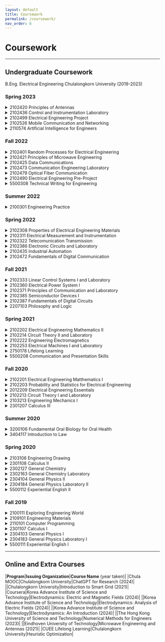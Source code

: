 ```yaml
---
layout: default
title: Coursework
permalink: /coursework/
nav_order: 6
---
```


# Coursework

---

## Undergraduate Coursework
B.Eng. Electrical Engineering Chulalongkorn University (2019-2023)

### Spring 2023

<Details>
<summary> 2102420 Principles of Antennas </summary>
{% highlight ruby %}
    Units: '3 (3-0-6)'
    Instructor: 'Jakapan Lee'
    Contents: 
     'Basic definition and theory; Isotropic point source; Power and field patterns; Directivity and gain; Efficiency, polarization; Input impedance and bandwidth'
     'Friis transmission equation; Radiation from current elements; Ground effects; Radiation properties of wire and loop antennas' 
     'Array antenna; Yagi-Uda antenna and log-periodic antenna; Aperture antenna; Microstrip antenna'
     'Modern antenna for current applications; Antenna characteristics measurement'
    Books: 
     'Fundamentals of Engineering Electromagnetics (Cheng)'
     'Antenna Theory: Analysis and Design (Balanis)'
{% endhighlight %}
</details>

<Details>
<summary> 2102436 Control and Instrumentation Laboratory </summary>
{% highlight ruby %}
    Units: '1 (0-3-0)'
    Instructors: 'David Banjerdpongchai, Suchin Arunsawatwong, Manop Wongsaisuwan, Jitkomut Songsiri'
    Contents: 
     'Experimental topics related to control systems and instrumentation: Linear and nonlinear systems, PID controllers, System identifications'
{% endhighlight %}
</details>

<Details>
<summary> 2102499 Electrical Engineering Project </summary>
{% highlight ruby %}
    Units: '3 (0-6-3)'
    Contents: 
     'Practical and interesting projects or problems in various fields of electrical engineering: power, electronics, control systems and communications.'
{% endhighlight %}
</details>

<Details>
<summary> 2102526 Mobile Communication and Networking </summary>
{% highlight ruby %}
    Units: '3 (3-0-9)'
    Instructors: 'Pasu Kaewplang, Panuwat Janpugdee, Lunchakorn Wuttisittikulkij, Chaodit Aswakul'
    Contents: 
     'Overview of future wireless systems for voice, data, video and Internet services; Radio wave propagation and modeling'
     'Cellular concept and network planning; Voice codec: Linear Predictive Coding and waveform coding' 
     'Techniques for combating fading: adaptive equalizer, channel coding and diversity; FDMA, TDMA, CDMA, OFDM, multiuser and multicarrier systems'
     'Multiple input/output systems (MIMO), wireless local area networks: IEEE802 standards, cellular mobile phone systems standards: 4G and 5G, smart homes and appliances, wireless sensor networksx automated motorways, Ad-Hoc networks design and applications.'
     'Software-defined network (SDN)'
{% endhighlight %}
</details>

<Details>
<summary> 2110574 Artificial Intelligence for Engineers </summary>
{% highlight ruby %}
    Units: '3 (3-0-9)'
    Instructors: 'CPE faculties'
    Contents: 
     'Introduction to artificial intelligence; AI for optimization; Machine learning process'
     'Linear and logistic regression; Naïve Bayes classification'
     'Decision tree learning; unsupervised learning and clustering'
     'Artificial neural network; Deep learning'
{% endhighlight %}
</details>

### Fall 2022
<Details>
<summary> 2102401 Random Processes for Electrical Engineering </summary>
{% highlight ruby %}
    Units: '3 (3-0-6)'
    Instructors: 'Jitkomut Songsiri, Charnchai Pluempitiwiriyawej'
    Contents: 
     'Basic concepts of probability theory; Random variables; Stochastic processes; Mean, covariances, and correlations'
     'Stationary random processes; Analysis of random signals; Power spectral density; Response of linear systems to random signals; Amplitude modulation by random signals; Optimum linear estimators.'
    Book:
     'Probability, Statistics, and Random Processes For Electrical Engineering (Leon-Garcia)'
{% endhighlight %}
</details>

<Details>
<summary> 2102421 Principles of Microwave Engineering </summary>
{% highlight ruby %}
    Units: '3 (3-0-6)'
    Instructors: 'Jakapan Lee, Panuwat Janpugdee'
    Contents: 
     'Review of Maxwell’s equations, Plane waves; Microwave transmission lines and waveguides'
     'Microwave network analysis; Impedance and equivalent voltage and current; The s-matrix; Signal flow graphs; Impedance matching and tuning'
     'Power dividers and directional couplers; Microwave filters; Microwave amplifiers' 
     'Point-to-point microwave link; Radar system; Microwave propagation; Noises'
    Books: 
     'Fundamentals of Engineering Electromagnetics (Cheng)'
     'Microwave Engineering (Pozar)'
{% endhighlight %}
</details>

<Details>
<summary> 2102425 Data Communications </summary>
{% highlight ruby %}
    Units: '3 (3-0-6)'
    Instructor: 'Chaiyachet Saivichit'
    Contents: 
     'Introduction to data communications and networks; Layered protocols and network architectures; Basics of data transmission (characteristics of transmission media, modulation, multiplexing)' 
     'Data link protocols (error detection, error correction, data link control protocols)'
     'Point-to-point protocols at network layer (routing, flow control, error recovery); Delay models in data networks'
     'Multi-access communications (Aloha, CSMA, multi-access reservations); Network security; Cloud network, architecture and system'
    Book: 
     'Introduction to Data Communications and Networking (Forouzan)'
{% endhighlight %}
</details>

<Details>
<summary> 2102473 Communication Engineering Laboratory </summary>
{% highlight ruby %}
    Units: '3 (3-0-6)'
    Instructors: 'EE faculties'
    Contents: 
     'Hands-on laboratory in three major areas related to communication engineering, namely, telecommunications, electromagnetic waves and digital signal processing.'
{% endhighlight %}
</details>

<Details>
<summary> 2102479 Optical Fiber Communication </summary>
{% highlight ruby %}
    Units: '3 (3-0-6)'
    Instructor: 'Duang-rudee Worasucheep'
    Contents: 
     'Overview of optical fiber communications; Wave guiding in optical fibers, Mode theory for dielectric circular waveguides' 
     'Signal distortion in optical fibers due to loss and dispersion' 
     'Optical sources, laser diodes; Modulation techniques'
     'Photodetector, optical receiver operation'
     'Digital transmission systems, power budget analysis; Dispersion management; Optical fiber amplifiers'
     'Principle and components in WDM systems; Introduction to FTTX.'
    Book: 
     'Optical Fiber Communications (Keiser)'
{% endhighlight %}
</details>

<Details>
<summary> 2102490 Electrical Engineering Pre-Project </summary>
{% highlight ruby %}
    Units: '1 (0-2-1)'
    Instructor: 'Suwit Kiravittaya'
    Contents: 
     'Problem framework; Guidelines for problem solving and solution of an electrical engineering project'
{% endhighlight %}
</details>

<Details>
<summary> 5500308 Technical Writing for Engineering </summary>
{% highlight ruby %}
    Units: '3 (3-0-6)'
    Instructor: 'Rananda Rungnaphawet'
    Contents: 
     'Practice in writing summaries composing different types and styles of writing in the field of engineering and writing reports of studies and experiments.'
{% endhighlight %}
</details>

### Summer 2022
<Details>
<summary> 2100301 Engineering Practice </summary>
{% highlight ruby %}
    Units: '2'
    Contents: 
     'Engineering practice in related areas under supervision of experienced engineers in private sectors or government agencies.'
{% endhighlight %}
</details>

### Spring 2022
<Details>
<summary> 2102308 Properties of Electrical Engineering Materials </summary>
{% highlight ruby %}
    Units: '3 (3-0-6)'
    Instructors: 'Apiwat Lek-Uthai, Songphol Kanjanachuchai, Suwit Kiravittaya'
    Contents: 
     'Structure of materials; electrical properties of materials; magnetic properties of materials; electrical conductors'
     'Introduction to semiconductor devices; superconductivity; solid, liquid and gas dielectrics; applications of materials in electrical power.'
    Book: 
     'Principles of electronic materials and device (Kasap)'
{% endhighlight %}
</details>

<Details>
<summary> 2102311 Electrical Measurement and Instrumentation </summary>
{% highlight ruby %}
    Units: '3 (3-0-6)'
    Instructors: 'Chanchana Tangwongsan, Arporn Teeramongkonrasmee'
    Contents: 
     'Units and standard of electrical measurement;Instrument classification and characteristics; Measurement analysis' 
     'Measurement of DC and AC current and voltage using analog and digital instruments'
     'Power, power factor, and energy measurement' 'Measurement of resistance, inductance, capacitance'
     'Frequency and period/time-interval measurement'
     'Noises; Transducers; Calibration'
{% endhighlight %}
</details>

<Details>
<summary> 2102322 Telecomunication Transmission </summary>
{% highlight ruby %}
    Units: '3 (3-0-6)'
    Instructors: 'Pasu Kaewplang, Panuwat Janpugdee'
    Contents: 
     'Wire and wireless communication'
     'Network; Z, Y, S, ABCD matrices'
     'Connection and basic circuits, Network transformation, Transmission quantities, Signal transmission circuit techniques, Wave filters, attenuator, Impedance matching, Transmission line theory, Incident and reflected waves, Standing wave ratio, Line characteristics for open, short, terminated load, lossless and lossy lines'
     'Reflections in time domain, bounce diagrams' 'Introduction to Optical Communications and Networking'
     'Plane wave propagtion; Radio wave propagation'
{% endhighlight %}
</details>

<Details>
<summary> 2102386 Electronic Circuits and Laboratory </summary>
{% highlight ruby %}
    Units: '4 (3-3-6)'
    Instructor: 'Cherdkul Sopavanit, Wanchalerm Pora, Bunchauy Supmonchai, Napong Panitantum'
    Contents: 
     'Current-voltage and frequency characteristics; Analysis and design of diode circuits'
     'Aanalysis and design of BJT, MOS, CMOS and BiCMOS transistor circuits'
     'Operational amplifier and its applications, power supply module'
     'Experimental topics relate to semiconductor devices, transistor amplifiers, frequency response, operational amplifier and its applications.'
    Book: 
     'Microelectronic Circuits (Sedra and Smith)'    
{% endhighlight %}
</details>

<Details>
<summary> 2102435 Industrial Automation </summary>
{% highlight ruby %}
    Units: '3 (3-0-6)'
    Instructor: 'David Banjerdpongchai'
    Contents: 
     'Thermal sensors; mechanical sensors; optical sensors'
     'Signal conditioning; final control elements; programmable logic control (PLC); distributed control system (DCS)'
     'Communication modules; Human machine interface (HMI); Alarm management systems'
     'Selected applications to factory automation and process automation'
    Book: 
     'Process Control Instrumentation Technology (Johnson)' 
{% endhighlight %}
</details>

<Details>
<summary> 2102472 Fundamentals of Digital Communication </summary>
{% highlight ruby %}
    Units: '3 (3-0-6)'
    Instructors: 'Widhyakorn Asdornwised, Lunchakorn Wuttisittikulkij'
    Contents: 
     'Signals and Spectra; random signals and power spectral density; Review of sampling theorem; probability and random processes'
     'Baseband and bandpass transmission; Baseband digital modulation and pulse shaping' 
     'Bandpass digital modulation; Detection theory; Coherent and noncoherent receiver'
     'Performance analysis: bit and symbol error rate; channel equalization; Time synchronization'
     'Multipath fading channels; Spread spectrum techniques; multichannel and multicarrier systems'
     'Introduction to information theory; Source coding, Channel coding'
    Book:
     'Fundamentals of Digital Communication (Madhow)'
{% endhighlight %}
</details>

### Fall 2021
<Details>
<summary> 2102333 Linear Control Systems I and Laboratory </summary>
{% highlight ruby %}
    Units: '4 (3-3-6)'
    Instructor: 'Manop Wongsaisuwan'
    Contents: 
     'Open-loop and closed-loop control systems;Mathematical models of physical systems; Linearization'
     'Block diagrams; Signal flow graphs; Basic control actions and compensations'
     'Time-domain responses; Routh-Hurwitz stability test; Control system design by the root locus method'
     'Bode and Nyquist plots; Nyquist stability criterion; Control system design by frequency response method'
     'Computer simulation and experiment of control system design'
    Book:
     'Modern Control Engineering (Ogata)'
{% endhighlight %}
</details>

<Details>
<summary> 2102360 Electrical Power System I </summary>
{% highlight ruby %}
    Units: '3 (3-0-6)'
    Instructors: 'Naebboon Hoonchareon, Kulyos Audomvongseree, Surachai Chaitusaney, Hadsakoon Boriphonmongkol'
    Contents: 
     'Introduction to power systems; Sources of electric energy; Power system structure; load characteristics; Basic power system calculation; Electric power plants'
     'Transmission line parameters; Transmission line model and performance analysis' 
     'Power transformer model and perunit system' 'Electrical power distribution system; Power system equipment'
{% endhighlight %}
</details>

<Details>
<summary> 2102371 Principles of Communication and Laboratory </summary>
{% highlight ruby %}
    Units: '3 (3-0-6)'
    Instructors: 'Nisachon Tangsangiumvisai, Lunchakorn Wuttisittikulkij, Teerapol Silawan'
    Contents: 
     'Communication models, wire/cable and wireless/radio; An overview of signals, linear systems and Fourier transform'
     'Analog modulation; random process and noise in communication systems'
     'Digital baseband transmission and power spectrum analysis; Nyquist’s sampling theorem and quantization; Pulse code modulation, Delta modulation and Time division multiplexing'
     'Introduction to digital modulation and information theory; Introduction to communication systems: transmission lines, radio wave propagation, microwave components and communication, satellite communications, optical communication'
{% endhighlight %}
</details>

<Details>
<summary> 2102385 Semiconductor Devices I </summary>
{% highlight ruby %}
    Units: '3 (3-0-6)'
    Instructor: 'Songphol Kanjanachuchai'
    Contents: 
     'Crystal properties and growth of semiconductors; Atoms and electrons; Energy band and charge carriers in semiconductors; excess carriers in semiconductors'
     'Junctions; Field-effect transistors; Bipolar junction transistors'
     'Optoelectronic devices; Power devices'
    Book:
     'Solid State Electronic Devices (Streetman and Banerjee)'
{% endhighlight %}
</details>

<Details>
<summary> 2102387 Fundamentals of Digital Circuits </summary>
{% highlight ruby %}
    Units: '3 (3-0-6)'
    Instructor: 'Wanchalerm Pora, Bunchauy Supmonchai, Suree Pumrin'
    Contents: 
     'Number systems and codes; Boolean algebra; Minterms and maxterms; sum-of-products and product-of-sums'
     'Karnaugh maps; Two-level and multi-level gate circuits; Medium-scale combinational circuits: multiplexer, encoder, and decoder; Combinational circuit design'
     'Sequential circuits: latch, flip-flop; register, and counter; Analysis of clocked sequential circuits: Moore and Mealy machines'
     'Circuits for arithmetic operations: adder, subtractor, and multiplier'
     'MOS and CMOS logic; VHDL for digital system design; Logic simulation and FPGA programming.'
    Book:
     'Fundamentals of logic design (Roth)'
{% endhighlight %}
</details>

<Details>
<summary> 2207103 Philosophy and Logic </summary>
{% highlight ruby %}
    Units: '3 (3-0-6)'
    Instructor: 'Arts faculty'
    Contents: 
     'Meaning and scope of philosophy; major problems of philosophy; The problems of ultimate reality, Knowledge and sources of knowledge'
     'Ethics, aesthetics, and applied philosophy' 'Logic as an instrument of philosophy; Nature of inductive and deductive methods of easoning; principles of valid and invalid reasoning; analysis of reasoning in ordinary language' 
{% endhighlight %}
</details>

### Spring 2021
<Details>
<summary> 2102202 Electrical Engineering Mathematics II </summary>
{% highlight ruby %}
    Units: '3 (3-0-6)'
    Instructor: 'Nisachon Tangsangiumvisai'
    Contents: 
     'Systems of linear equations; elementary row operations; Rank; Matrix algebra; Inverse of a matrix; LU factorization; Determinants'
     'Vector spaces and subspaces; Bases and dimensions; Linear transformation and matrix representation; Coordinate vectors; Change of basis' 
     'Eigenvalues and eigenvectors; Diagonalization and similarity transformation; Functions of a square matrix; Cayley-Hamilton theorem; Infinite series, Matrix exponentials; Applications to differential equations'
     'Functions of a complex variable; Analytic functions and derivatives; Elementary functions; Integration in the complex plane; Cauchy’s integral theorem; Taylor and Laurent series; Residue theorem and applications; Conformal mapping'
    Books:
      'Linear Algebra with Applications (Nicholson)'
      'Complex Variables and Applications (Churchill)'
{% endhighlight %}
</details>

<Details>
<summary> 2102214 Circuit Theory II and Laboratory </summary>
{% highlight ruby %}
    Units: '3 (3-0-6)'
    Instructor: 'Naebboon Hoonchareon'
    Contents: 
     'Transient and steady-state responses: first-Order and second-order circuits, step response, zero-input and zerostate responses' 'Laplace transform analysis for circuit and transfer function applications: transient and steady-state responses, network and systems, frequency response'
     'Bode plots; Resonant circuit; Principles of basic filtering: low-pass filter, band-pass filter and high-pass filter'
     'Two-port networks: basic two-port parameters; interconnected twoport networks'
{% endhighlight %}
</details>

<Details>
<summary> 2102222 Engineering Electromagnetics </summary>
{% highlight ruby %}
    Units: '3 (3-0-6)'
    Instructor: 'Jakapan Lee'
    Contents: 
     'Vector analysis; Electrostatic fields in free space; Electrostatic fields in dielectrics and conductors; Laplace equation and simple solution method; Energy in electrostatic fields'
     'Convection current and conduction currents; Magnetostatic fields; Magnetic forces; Energy in magnetostatic fields'
     'Electromagnetic induction and Maxwell’s equations; Time-harmonic electromagnetic fields and their phasors'
     'Plane waves in an unbounded medium, free-space, dielectric and conductor; Electromagnetic power transmission and Poynting’s theorem'
    Book:
     'Fundamentals of Engineering Electromagnetics (Cheng)'
{% endhighlight %}
</details>

<Details>
<summary> 2102253 Electrical Machines I and Laboratory </summary>
{% highlight ruby %}
    Units: '4 (3-3-6)'
    Instructors: 'Somboon Sangwongwanich, Surapong Suwankawin'
    Contents: 
     'Basic principles of electromechanical energy conversion: electromagnetic forces, Faraday’s law, Ampere’s law, Gauss’s law, magnetic materials, magnetic circuits'
     'DC machine constructions; steady-state analysis, characteristics, and testing of dc generators and dc motors'
     'Construction and characteristics of transformers'
     'Fundamentals of ac machines; AC machine constructions; Rotating magnetic fields; Steady-state analysis, characteristics, and testing of synchronous generators and induction motors'
     'Hands-on activities and experimental topics related with the lecture'
    Book:
     'Electric Machinery Fundamentals (Chapman)'
{% endhighlight %}
</details>

<Details>
<summary> 2750178 Lifelong Learning </summary>
{% highlight ruby %}
    Units: '3 (3-0-6)'
    Instructors: 'EDU faculties'
    Contents: 
     'Learning system of each individual within the context of lifelong education; Essential attributes and skills for becoming a person with love of lifelong learning; Practical approaches for the fostering of a person with love of lifelong learning'
{% endhighlight %}
</details>

<Details>
<summary> 5500208 Communication and Presentation Skills </summary>
{% highlight ruby %}
    Units: '3 (3-0-6)'
    Instructors: 'Language institute faculties'
    Contents: 
     'Practice using English for social communication and giving oral presentation on engineering-related topics'
{% endhighlight %}
</details>

### Fall 2020
<Details>
<summary> 2102201 Electrical Engineering Matthematics I </summary>
{% highlight ruby %}
    Units: '3 (3-0-6)'
    Instructor: 'Supatana Auethavekiat'
    Contents: 
     'First-order and higher-order ordinary differential equations; Series solutions of ordinary differential equations'
     'Fourier series; Fourier integral and transform'
     'Laplace transform; Partial fraction expansion; Partial differential equations'
     'Boundary-value problem; applications in Electrical Engineering'
{% endhighlight %}
</details>

<Details>
<summary> 2102203 Probability and Statistics for Electrical Engineering </summary>
{% highlight ruby %}
    Units: '3 (3-0-6)'
    Instructor: 'Chaodit Aswakul'
    Contents: 
     'Elements of probability: axioms of probability, conditional probability, independent events, Bayes’ theorem' 
     'Random variables: discrete and continuous random variables, probability functions, function of r.v., expectation, variance, covariance, moments, moment generating functions, Markov’s and Chebyshev’s inequalities, the weak law of large numbers' 'Special random variables: Bernoulli, binomial, multinomial, geometric, Poisson, hypergeometric, negative binomial, uniform, normal (Gaussian), exponential, gamma, chi- square, t, F' 
     'Sampling: sample mean, sample variance, histogram, sampling distributions from a normal population' 
     'Parameter estimation: method of moments'
{% endhighlight %}
</details>

<Details>
<summary> 2012209 Electrical Engineering Essentials </summary>
{% highlight ruby %}
    Units: '3 (3-0-6)'
    Instructors: 'EE faculties'
    Contents: 
     'Basic knowledge and understanding of present trends of electrical engineering technology in various fields, i.e., electrical power, electronics, control, and communication, based on which the students can grasp the whole picture of electrical engineering.' 
     'The course is composed of lectures, hands-on laboratories in basic applications and MATLAB, and study trip. The lectures will be given by the Department staffs and invited experts from the industries, and will cover the topics ranging from basic researches to state-of-the-art technologies of each field.'
{% endhighlight %}
</details>

<Details>
<summary> 2102213 Circuit Theory I and Laboratory </summary>
{% highlight ruby %}
    Units: '4 (3-3-6)'
    Instructors: 'Chanchana Tangwongsan, Thavatchai Tayjasanant, Napong Panitantum'
    Contents: 
     'DC concepts; Ohm’s law; Kirchhoff’s laws; Circuit components; Passive sign convention' 'Periodic functions; Sinusoidal steady state; Phasor representations; Impedances and admittances'
     'Node and mesh analysis; superposition theorem; source transformation; Thevenin and Norton theorem; Maximum power transfer' 
     'Phasor diagram; AC power analysis; Polyphase circuits' 
     'Laboratories on electrical circuits and measuring equipments'
{% endhighlight %}
</details>

<Details>
<summary> 2103213 Engineering Mechanics I </summary>
{% highlight ruby %}
    Units: '3 (3-0-6)'
    Instructors: 'ME faculties'
    Contents: 
     'Introduction to statics; Two- and three-dimensional force systems' 
     'Equilibrium; Friction; Distributed forces; Fluid statics'
     'Introduction to dynamics; Kinematics of particles; Kinetics of particles; Plane kinematics of rigid bodies'
    Book:
     'Engineering Mechanics (Hibbeler)' 
{% endhighlight %}
</details>

<Details>
<summary> 2301207 Calculus III </summary>
{% highlight ruby %}
    Units: '3'
    Instructors: 'Paisan Nakmahachalasint, Khamron Mekchay, Nithi Rungtanapirom'
    Contents: 
     'Surfaces in three dimensional space; Polar coordinate system; Calculus of realvalued functions of several variables and its applications; Line integrals' 
{% endhighlight %}
</details>

### Summer 2020
<Details>
<summary> 3200106 Fundamental Oral Biology for Oral Health </summary>
{% highlight ruby %}
    Units: '3'
    Instructors: 'Thantrira Porntaveetus'
    Contents: 
     'Development, anatomy, biochemistry, and function of gingiva, teeth, and oral environment. Dental caries and periodontal diseases. Fluoride and cavity protection. Oral hygiene routine. Dental care and tooth whitening products. Dental treatment for children, adolescences, elderly people. Tooth replacement.' 
{% endhighlight %}
</details>

<Details>
<summary> 3404117 Introduction to Law </summary>
{% highlight ruby %}
    Units: '3'
    Instructors: 'Manit Chumpa'
    Contents: 
     'Introduction to the study of laws; nature and sources of law, kinds and characteristics of law; the making, application, and interpretation of law and its abrogation; law of persons: natural and juristic persons; legal rights; nature and kinds of rights; rights under the Civil and Commercial Codes; other laws having economic implication, including antitrust laws and consumer protection law.' 
{% endhighlight %}
</details>

### Spring 2020
<Details>
<summary> 2103106 Engineering Drawing </summary>
{% highlight ruby %}
    Units: '3'
    Instructors: 'Gridsada Phanomchoeng'
    Contents: 
     'Introduction to engineering drawing; Applied Geometry; Orthogrphic projection, writing, and reading'
     'Dimensioning; Sectional view; Threaded fastener; Assembly drawing; AutoCAD tutorial'
{% endhighlight %}
</details>

<Details>
<summary> 2301108 Calculus II </summary>
{% highlight ruby %}
    Units: '3'
    Instructors: 'Kirati Sriamorn'
    Contents: 
     'Mathematical Induction; Sequences; Series; Power Series; Taylor Series; Maclaurin Series'
     'Three dimensional space; Vector; Line; Plane; Vector function with limit derivative and integral; arc length'
     'Functions of several variables; Limits and Continuity; Partial derivatives; Tangent Planes and Linear Approximations; The Chain rule; Directional Derivatives and the Gradient Vector; Maximum and Minimum Values'
     'Double Integrals over Rectangles; Iterated Integrals; Double Integrals over General Regions'
     'First-order differential equations:Separable Equations; Homogeneous Differential Equation; Exact Differential Equation; Integrating factor; Linear and Bernoulli Differential Equations; Applications of Differential Equations'
{% endhighlight %}
</details>

<Details>
<summary> 2302127 General Chemistry </summary>
{% highlight ruby %}
    Units: '3'
    Instructors: 'Nattapong Paiboonvorachat, Sakulsuk Unarunotai'
    Contents: 
     'Atomic structures; Chemical bonding; Periodic table; Molecular structures'
     'Stoichiometry; States of matters; Solutions and Colloids; Thermodynamics; Chemical Equilibrium; Acid-base equilibira; Electrochemistry; Chemical kinetics; Nuclear reactions'
    Book:
     'Chemistry (Silberberg)'
{% endhighlight %}
</details>

<Details>
<summary> 2302163 General Chemistry Laboratory </summary>
{% highlight ruby %}
    Units: '1'
    Instructors: 'Chem faculties'
    Contents: 
     'Qualitative analysis techniques, Graham's law of gas diffusion, structure of metals and crystals, chemical equilibrium, indicators, acid-base titrations, pH of solution and hydrolysis.'
{% endhighlight %}
</details>

<Details>
<summary> 2304104 General Physics II </summary>
{% highlight ruby %}
    Units: '3'
    Instructors: 'Chayanit Asawatangtrakuldee'
    Contents: 
     'Electrostatics; DC circuit; AC circuit; basic electronics; electromagnetic induction; physical and geometrical optics; modern physics; application of basic physics.'
    Book:
     'Physics for Scientists and Engineers (Jewett and Serway)'
{% endhighlight %}
</details>

<Details>
<summary> 2304184 General Physics Laboratory II </summary>
{% highlight ruby %}
    Units: '1'
    Instructors: 'Physics faculties'
    Contents: 
     'Electrical measurement and basic electrical equipment; ammeter and voltmeter; AC circuit; semiconductor devices; lense and spherical mirror; diffraction and interference of light; polarization; radioactivity; electromagnetic induction.'
{% endhighlight %}
</details>

<Details>
<summary> 5500112 Experiential English II </summary>
{% highlight ruby %}
    Units: '3'
    Instructors: 'Language institute faculties'
    Contents: 
     'Further practice in the four language skills for everyday communication; analyzing, synthesizing, summarizing and evaluating information from different sources; giving oral and/or written presentations.'
{% endhighlight %}
</details>

### Fall 2019

<Details>
<summary> 2100111 Exploring Engineering World </summary>
{% highlight ruby %}
    Units: '3'
    Instructors: 'Engieering faculties'
    Contents: 
     'Engineering topics related to daily life: energy, resources, environment manufacturing, process, industry, material, automotive, infrastructure, information system and bio engineering'
{% endhighlight %}
</details>

<Details>
<summary> 2109101 Engineering Materials </summary>
{% highlight ruby %}
    Units: '3'
    Instructors: 'Engieering faculties'
    Contents: 
     'Crystal structure of solids. Crystal defects. Mechanical properties of materials.'
     'Dislocation and strengthening mechanism of metals. Mechanical failure of materials. Phase diagram and solid state reaction. Fabrication and applications of metals.' 
     'Structure, properties, and applications of ceramic.' 
     'Structure, properties, and applications of polymers.'
     'Structure, properties, and application ofcomposite materials.' 'Corrosion and degradation of materials.' 
     'Properties and applications of electronic materials.' 
     'Electrical properties of materials.'
     'Magnetic properties of materials.'
     'Innovation in material technology.'
    Book:
     'Materials Science and Engineering: An Introduction (Callister)'
{% endhighlight %}
</details>

<Details>
<summary> 2110101 Computer Programming </summary>
{% highlight ruby %}
    Units: '3'
    Instructors: 'Somchai Prasitjutrakul'
    Contents: 
     'Computer concepts, computer system components, hardware and softwae interaction, electronic information and data processing concepts' 
     'Programming: data type,operators, statements, control structures; programming tools; programming styles and conventions; debugging; program design and development with applications to engineering problems using a high level language.'
{% endhighlight %}
</details>

<Details>
<summary> 2301107 Calculus I </summary>
{% highlight ruby %}
    Units: '3'
    Instructors: 'Kirati Sriamorn'
    Contents: 
     'Limit, continuity, differentiation and integration of real-valued functions of a real variable and their applications; techniques of integration; improper integrals.'
{% endhighlight %}
</details>

<Details>
<summary> 2304103 General Physics I </summary>
{% highlight ruby %}
    Units: '3'
    Instructors: 'Physics faculties'
    Contents: 
     'Basic mathematics for general physics; mechanics and its applications; gases and kinetic theory; thermodynamics; transport phenomena and heat transfer; physical properties of matter'
{% endhighlight %}
</details>

<Details>
<summary> 2304183 General Physics Laboratory I </summary>
{% highlight ruby %}
    Units: '1'
    Instructors: 'Physics faculties'
    Contents: 
     'Measurement and precision; statistical analysis and precision ; simple harmonic motion ; rotational motion ; wave ; sound ; heat ; fluid'
{% endhighlight %}
</details>

<Details>
<summary> 5500111 Experiential English I </summary>
{% highlight ruby %}
    Units: '3'
    Instructors: 'Language institute faculties'
    Contents: 
     'Practice in the four language skills for everyday communication; comparing, analyzing, and synthesizing information from different sources; giving oral and/or written presentations'
{% endhighlight %}
</details>

---

## Online and Extra Courses

|__Program__|__Issuing Organization__|__Course Name__ (year taken)|
|Chula MOOC|Chulalongkorn University|ChatGPT for Research (2024)|
||Chulalongkorn University|Introduction to Smart Grid (2021)|
|Coursera|Korea Advance Institute of Science and Technology|Electrodynamics: Electric and Magnetic Fields (2024)|
||Korea Advance Institute of Science and Technology|Electrodynamics: Analysis of Electric Fields (2024)|
||Korea Advance Institute of Science and Technology|Electrodynamics: An Introduction (2024)|
||The Hong Kong University of Science and Technology|Numerical Methods for Engineers (2023)|
||Eindhoven University of Technology|Microwave Engineering and Antennas (2021)|
|CUEE Lifelong Learning|Chulalongkorn University|Heuristic Optimization|
